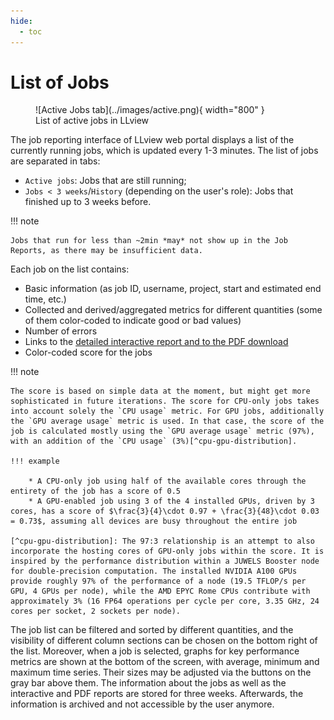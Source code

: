 ```yaml
---
hide:
  - toc
---
```

# List of Jobs

<figure markdown>
  ![Active Jobs tab](../images/active.png){ width="800" }
  <figcaption>List of active jobs in LLview</figcaption>
</figure>

The job reporting interface of LLview web portal displays a list of the currently running jobs, which is updated every 1-3 minutes.
The list of jobs are separated in tabs:

* `Active jobs`: Jobs that are still running;
* `Jobs < 3 weeks`/`History` (depending on the user's role): Jobs that finished up to 3 weeks before.

!!! note

    Jobs that run for less than ~2min *may* not show up in the Job Reports, as there may be insufficient data.

Each job on the list contains: 

* Basic information (as job ID, username, project, start and estimated end time, etc.)
* Collected and derived/aggregated metrics for different quantities (some of them color-coded to indicate good or bad values)
* Number of errors
* Links to the [detailed interactive report and to the PDF download](detailed_reports.md)
* Color-coded score for the jobs

!!! note

    The score is based on simple data at the moment, but might get more sophisticated in future iterations. The score for CPU-only jobs takes into account solely the `CPU usage` metric. For GPU jobs, additionally the `GPU average usage` metric is used. In that case, the score of the job is calculated mostly using the `GPU average usage` metric (97%), with an addition of the `CPU usage` (3%)[^cpu-gpu-distribution].

    !!! example

        * A CPU-only job using half of the available cores through the entirety of the job has a score of 0.5
        * A GPU-enabled job using 3 of the 4 installed GPUs, driven by 3 cores, has a score of $\frac{3}{4}\cdot 0.97 + \frac{3}{48}\cdot 0.03 = 0.73$, assuming all devices are busy throughout the entire job 
    
    [^cpu-gpu-distribution]: The 97:3 relationship is an attempt to also incorporate the hosting cores of GPU-only jobs within the score. It is inspired by the performance distribution within a JUWELS Booster node for double-precision computation. The installed NVIDIA A100 GPUs provide roughly 97% of the performance of a node (19.5 TFLOP/s per GPU, 4 GPUs per node), while the AMD EPYC Rome CPUs contribute with approximately 3% (16 FP64 operations per cycle per core, 3.35 GHz, 24 cores per socket, 2 sockets per node).



The job list can be filtered and sorted by different quantities, and the visibility of different column sections can be chosen on the bottom right of the list.
Moreover, when a job is selected, graphs for key performance metrics are shown at the bottom of the screen, with average, minimum and maximum time series.
Their sizes may be adjusted via the buttons on the gray bar above them.
The information about the jobs as well as the interactive and PDF reports are stored for three weeks.
Afterwards, the information is archived and not accessible by the user anymore.

<!-- .. Example of information and graphics present in these reports are shown in the Figure.
.. The visual display helps users and administrators to identify behaviours, problems and bottlenecks on the different jobs.
.. On the detailed HTML report, the graphs display information on the points when hovering the mouse pointer. 
.. They may be zoomed and shifted, and data for each graph may also be downloaded in the JSON format.
.. The plots presented on these reports are configurable via YAML files, and some options are given to the user via the Slurm argument \texttt{-{}-comment}.



.. toctree::
    :maxdepth: 2

    detailed_reports
    metrics_list
    examples
 -->
